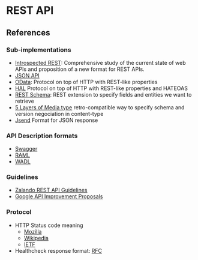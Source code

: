 # REST API

## References

### Sub-implementations

* [Introspected REST](https://introspected.rest/#1-definitions):
    Comprehensive study of the current state of web APIs
    and proposition of a new format for REST APIs.
* [JSON API](https://jsonapi.org/format/)
* [OData](https://www.odata.org/getting-started/basic-tutorial/):
    Protocol on top of HTTP with REST-like properties
* [HAL](https://stateless.group/hal_specification.html)
    Protocol on top of HTTP with REST-like properties and HATEOAS
* [REST Schema](https://github.com/goncalo-oliveira/rest-schema-spec):
    REST extension to specify fields and entities we want to retrieve
* [5 Layers of Media type](http://byterot.blogspot.com/2012/12/5-levels-of-media-type-rest-csds.html)
    retro-compatible way to specify schema and version negociation in content-type
* [Jsend](https://github.com/omniti-labs/jsend)
    Format for JSON response
    
### API Description formats

* [Swagger](https://swagger.io/resources/open-api/)
* [RAML](https://raml.org/)
* [WADL](https://en.wikipedia.org/wiki/Web_Application_Description_Language)

### Guidelines

* [Zalando REST API Guidelines](https://opensource.zalando.com/restful-api-guidelines/)
* [Google API Improvement Proposals](https://google.aip.dev/general)

### Protocol

* HTTP Status code meaning
    * [Mozilla](https://developer.mozilla.org/en-US/docs/Web/HTTP/Status#server_error_responses)
    * [Wikipedia](https://en.wikipedia.org/wiki/List_of_HTTP_status_codes)
    * [IETF](https://datatracker.ietf.org/doc/html/draft-ietf-httpbis-semantics#section-15)
* Healthcheck response format: [RFC](https://inadarei.github.io/rfc-healthcheck/)
